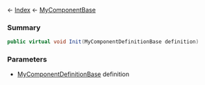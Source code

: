 ← [Index](Api-Index) ← [MyComponentBase](VRage.Game.Components.MyComponentBase)

### Summary

```csharp
public virtual void Init(MyComponentDefinitionBase definition)
```

### Parameters

* [MyComponentDefinitionBase](VRage.Game.MyComponentDefinitionBase) definition
